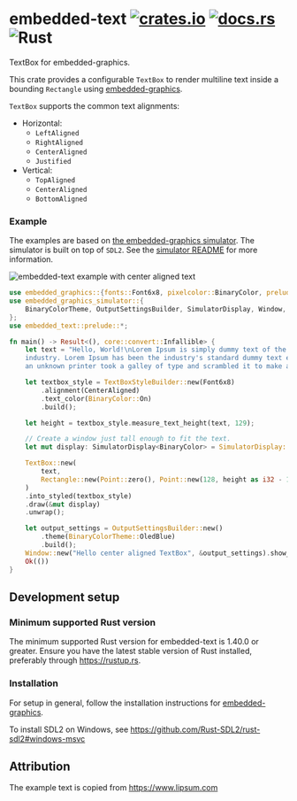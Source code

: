 # embedded-text [![crates.io](https://img.shields.io/crates/v/embedded_text.svg)](https://crates.io/crates/embedded_text) [![docs.rs](https://docs.rs/embedded-text/badge.svg)](https://docs.rs/embedded-text/) ![Rust](https://github.com/bugadani/embedded-text/workflows/Rust/badge.svg)

TextBox for embedded-graphics.

This crate provides a configurable `TextBox` to render multiline text inside a bounding
`Rectangle` using [embedded-graphics].

`TextBox` supports the common text alignments:
 - Horizontal:
     - `LeftAligned`
     - `RightAligned`
     - `CenterAligned`
     - `Justified`
 - Vertical:
     - `TopAligned`
     - `CenterAligned`
     - `BottomAligned`

### Example

The examples are based on [the embedded-graphics simulator]. The simulator is built on top of
`SDL2`. See the [simulator README] for more information.

![embedded-text example with center aligned text](https://raw.githubusercontent.com/bugadani/embedded-text/master/assets/center.png)

```rust
use embedded_graphics::{fonts::Font6x8, pixelcolor::BinaryColor, prelude::*};
use embedded_graphics_simulator::{
    BinaryColorTheme, OutputSettingsBuilder, SimulatorDisplay, Window,
};
use embedded_text::prelude::*;

fn main() -> Result<(), core::convert::Infallible> {
    let text = "Hello, World!\nLorem Ipsum is simply dummy text of the printing and typesetting \
    industry. Lorem Ipsum has been the industry's standard dummy text ever since the 1500s, when \
    an unknown printer took a galley of type and scrambled it to make a type specimen book.";

    let textbox_style = TextBoxStyleBuilder::new(Font6x8)
        .alignment(CenterAligned)
        .text_color(BinaryColor::On)
        .build();

    let height = textbox_style.measure_text_height(text, 129);

    // Create a window just tall enough to fit the text.
    let mut display: SimulatorDisplay<BinaryColor> = SimulatorDisplay::new(Size::new(129, height));

    TextBox::new(
        text,
        Rectangle::new(Point::zero(), Point::new(128, height as i32 - 1)),
    )
    .into_styled(textbox_style)
    .draw(&mut display)
    .unwrap();

    let output_settings = OutputSettingsBuilder::new()
        .theme(BinaryColorTheme::OledBlue)
        .build();
    Window::new("Hello center aligned TextBox", &output_settings).show_static(&display);
    Ok(())
}
```

[embedded-graphics]: https://github.com/jamwaffles/embedded-graphics/
[the embedded-graphics simulator]: https://github.com/jamwaffles/embedded-graphics/tree/master/simulator
[simulator README]: https://github.com/jamwaffles/embedded-graphics/tree/master/simulator#usage-without-sdl2

## Development setup

### Minimum supported Rust version
The minimum supported Rust version for embedded-text is 1.40.0 or greater. Ensure you have the latest stable version of Rust installed, preferably through https://rustup.rs.

### Installation

For setup in general, follow the installation instructions for [embedded-graphics].

To install SDL2 on Windows, see https://github.com/Rust-SDL2/rust-sdl2#windows-msvc

## Attribution

The example text is copied from https://www.lipsum.com
